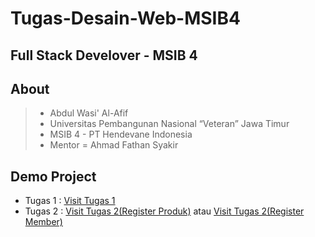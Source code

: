 # Tugas-Desain-Web-MSIB4

## Full Stack Develover - MSIB 4

## About

> - Abdul Wasi' Al-Afif
> - Universitas Pembangunan Nasional “Veteran” Jawa Timur
> - MSIB 4 - PT Hendevane Indonesia
> - Mentor = Ahmad Fathan Syakir

## Demo Project

- Tugas 1 : <a href="https://abdwasidev.github.io/Tugas-Desain-Web-MSIB4/tugas1/tugas1.html">Visit Tugas 1</a>
- Tugas 2 : <a href="https://abdwasidev.github.io/Tugas-Desain-Web-MSIB4/tugas2/tugas2_RegisterProduk.html">Visit Tugas 2(Register Produk)</a> atau <a href="https://abdwasidev.github.io/Tugas-Desain-Web-MSIB4/tugas2/tugas2_RegisterMember.html">Visit Tugas 2(Register Member)</a>
